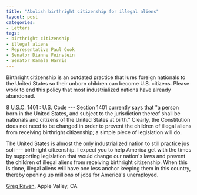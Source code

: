 ```yaml
---
title: "Abolish birthright citizenship for illegal aliens"
layout: post
categories:
- Letters
tags:
- birthright citizenship
- illegal aliens
- Representative Paul Cook
- Senator Dianne Feinstein
- Senator Kamala Harris
---
```


Birthright citizenship is an outdated practice that lures foreign nationals to the United States so their unborn children can become U.S. citizens. Please work to end this policy that most industrialized nations have already abandoned.

8 U.S.C. 1401 : U.S. Code --- Section 1401 currently says that "a person born in the United States, and subject to the jurisdiction thereof shall be nationals and citizens of the United States at birth." Clearly, the Constitution does not need to be changed in order to prevent the children of illegal aliens from receiving birthright citizenship; a simple piece of legislation will do.

The United States is almost the only industrialized nation to still practice jus soli --- birthright citizenship. I expect you to help America get with the times by supporting legislation that would change our nation's laws and prevent the children of illegal aliens from receiving birthright citizenship. When this is done, illegal aliens will have one less anchor keeping them in this country, thereby opening up millions of jobs for America's unemployed.

[Greg Raven](https://www.gregraven.org), Apple Valley, CA